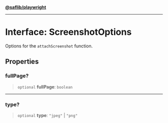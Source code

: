[**@saflib/playwright**](../../../index.md)

---

# Interface: ScreenshotOptions

Options for the `attachScreenshot` function.

## Properties

### fullPage?

> `optional` **fullPage**: `boolean`

---

### type?

> `optional` **type**: `"jpeg"` \| `"png"`
